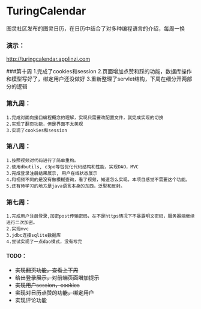 # TuringCalendar
图灵社区发布的图灵日历，在日历中结合了对多种编程语言的介绍，每周一换

### 演示：

http://turingcalendar.applinzi.com

###第十周
    1.完成了cookies和session
    2.页面增加点赞和踩的功能，数据库操作和模型写好了，绑定用户还没做好
    3.重新整理了servlet结构，下周在细分开两部分的逻辑

### 第九周：
    1.完成对面向接口编程概念的理解，实现只需要改配置文件，就完成实现的切换
    2.实现了翻页功能，但是界面不太美观
    3.实现了cookies和session
   

### 第八周：
    1.按照视频对代码进行了简单重构。
    2.使用dbutils, c3po等包优化代码结构和性能，实现DAO，MVC
    3.完成登录注册结果展示, 用户在线状态展示
    4.和视频不同的是没有做模糊查询，看了视频，知道怎么实现，本项目感觉不需要这个功能。
    5.还有待学习的地方是java语言本身的东西，泛型和反射。   

### 第七周：
    1.完成用户注册登录,加密post传输密码，在不是https情况下不暴露明文密码，服务器端继续进行二次加密。
    2.实现mvc
    3.jdbc连接sqlite数据库
    4.尝试实现了一点dao模式，没有写完




#### TODO：

* ~~实现翻页功能，查看上下周~~ 
* ~~给出登录展示，对前端页面增加提示~~
* ~~实现用户session，cookies~~ 
* ~~实现对日历点赞的功能，绑定用户~~
* 实现评论功能

